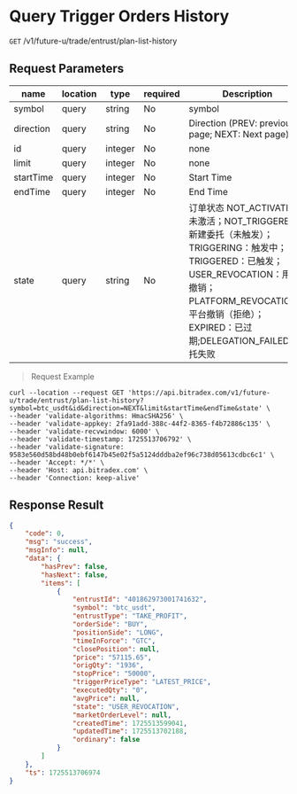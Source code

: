 # Query Trigger Orders History

`GET` /v1/future-u/trade/entrust/plan-list-history

## Request Parameters

| name      | location  | type    | required | Description                                                         |
| --------- | ----- | ------- |----| ------------------------------------------------------------ |
| symbol    | query | string  | No  | symbol                                                       |
| direction | query | string  | No  | Direction (PREV: previous page; NEXT: Next page)                             |
| id        | query | integer | No  | none                                                         |
| limit     | query | integer | No  | none                                                         |
| startTime | query | integer | No  | Start Time                                                     |
| endTime   | query | integer | No  | End Time                                                     |
| state     | query | string  | No  | 订单状态 NOT_ACTIVATION: 未激活；NOT_TRIGGERED：新建委托（未触发）；TRIGGERING：触发中；TRIGGERED：已触发；USER_REVOCATION：用户撤销；PLATFORM_REVOCATION：平台撤销（拒绝）；EXPIRED：已过期;DELEGATION_FAILED: 委托失败 |

> Request Example

```shell
curl --location --request GET 'https://api.bitradex.com/v1/future-u/trade/entrust/plan-list-history?symbol=btc_usdt&id&direction=NEXT&limit&startTime&endTime&state' \
--header 'validate-algorithms: HmacSHA256' \
--header 'validate-appkey: 2fa91add-388c-44f2-8365-f4b72886c135' \
--header 'validate-recvwindow: 6000' \
--header 'validate-timestamp: 1725513706792' \
--header 'validate-signature: 9583e560d58bd48b0ebf6147b45e02f5a5124dddba2ef96c738d05613cdbc6c1' \
--header 'Accept: */*' \
--header 'Host: api.bitradex.com' \
--header 'Connection: keep-alive'
```

## Response Result

```json
{
    "code": 0,
    "msg": "success",
    "msgInfo": null,
    "data": {
        "hasPrev": false,
        "hasNext": false,
        "items": [
            {
                "entrustId": "401862973001741632",
                "symbol": "btc_usdt",
                "entrustType": "TAKE_PROFIT",
                "orderSide": "BUY",
                "positionSide": "LONG",
                "timeInForce": "GTC",
                "closePosition": null,
                "price": "57115.65",
                "origQty": "1936",
                "stopPrice": "50000",
                "triggerPriceType": "LATEST_PRICE",
                "executedQty": "0",
                "avgPrice": null,
                "state": "USER_REVOCATION",
                "marketOrderLevel": null,
                "createdTime": 1725513599041,
                "updatedTime": 1725513702188,
                "ordinary": false
            }
        ]
    },
    "ts": 1725513706974
}
```

